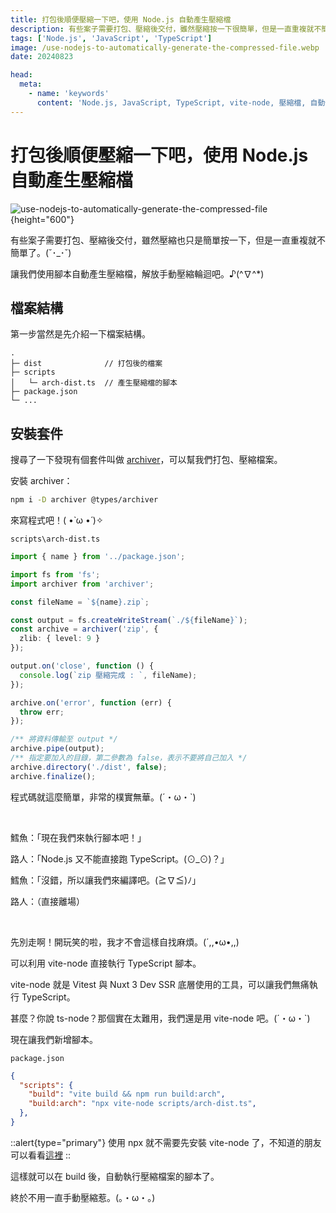```yaml
---
title: 打包後順便壓縮一下吧，使用 Node.js 自動產生壓縮檔
description: 有些案子需要打包、壓縮後交付，雖然壓縮按一下很簡單，但是一直重複就不簡單了。讓我們使用腳本自動產生壓縮檔，不用再手動壓縮了。♪(^∇^*)
tags: ['Node.js', 'JavaScript', 'TypeScript']
image: /use-nodejs-to-automatically-generate-the-compressed-file.webp
date: 20240823

head:
  meta:
    - name: 'keywords'
      content: 'Node.js, JavaScript, TypeScript, vite-node, 壓縮檔, 自動化, 腳本'
---
```


# 打包後順便壓縮一下吧，使用 Node.js 自動產生壓縮檔

![use-nodejs-to-automatically-generate-the-compressed-file](/use-nodejs-to-automatically-generate-the-compressed-file.webp){height="600"}

有些案子需要打包、壓縮後交付，雖然壓縮也只是簡單按一下，但是一直重複就不簡單了。(˘･_･˘)

讓我們使用腳本自動產生壓縮檔，解放手動壓縮輪迴吧。♪(^∇^*)

## 檔案結構

第一步當然是先介紹一下檔案結構。

```text
.
├─ dist              // 打包後的檔案
├─ scripts
│   └─ arch-dist.ts  // 產生壓縮檔的腳本
├─ package.json
└─ ...
```

## 安裝套件

搜尋了一下發現有個套件叫做 [archiver](https://www.npmjs.com/package/archiver)，可以幫我們打包、壓縮檔案。

安裝 archiver：

```bash
npm i -D archiver @types/archiver
```

來寫程式吧！( •̀ ω •́ )✧

`scripts\arch-dist.ts`

```ts
import { name } from '../package.json';

import fs from 'fs';
import archiver from 'archiver';

const fileName = `${name}.zip`;

const output = fs.createWriteStream(`./${fileName}`);
const archive = archiver('zip', {
  zlib: { level: 9 }
});

output.on('close', function () {
  console.log(`zip 壓縮完成 : `, fileName);
});

archive.on('error', function (err) {
  throw err;
});

/** 將資料傳輸至 output */
archive.pipe(output);
/** 指定要加入的目錄，第二參數為 false，表示不要將自己加入 */
archive.directory('./dist', false);
archive.finalize();
```

程式碼就這麼簡單，非常的樸實無華。(´・ω・`)

<br>

鱈魚：「現在我們來執行腳本吧！」

路人：「Node.js 又不能直接跑 TypeScript。(⊙_⊙)？」

鱈魚：「沒錯，所以讓我們來編譯吧。(≧∇≦)ﾉ」

路人：（直接離場）

<br>

先別走啊！開玩笑的啦，我才不會這樣自找麻煩。(´,,•ω•,,)

可以利用 vite-node 直接執行 TypeScript 腳本。

vite-node 就是 Vitest 與 Nuxt 3 Dev SSR 底層使用的工具，可以讓我們無痛執行 TypeScript。

甚麼？你說 ts-node？那個實在太難用，我們還是用 vite-node 吧。(´・ω・`)

現在讓我們新增腳本。

`package.json`
  
```json
{
  "scripts": {
    "build": "vite build && npm run build:arch",
    "build:arch": "npx vite-node scripts/arch-dist.ts",
  },
}
```

::alert{type="primary"}
使用 npx 就不需要先安裝 vite-node 了，不知道的朋友可以看看[這裡](https://hoyis-note.coderbridge.io/2021/07/20/npm-npx-%E5%B7%AE%E5%88%A5/)
::

這樣就可以在 build 後，自動執行壓縮檔案的腳本了。

終於不用一直手動壓縮惹。(。・ω・。)
